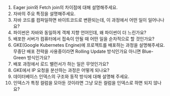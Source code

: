 1. Eager join와 Fetch join의 차이점에 대해 설명해주세요.
2. 자바의 주요 특징을 설명해주세요.
3. 자바 코드를 컴파일하면 바이트코드로 변환되는데, 이 과정에서 어떤 일이 일어나나요?
4. 파이썬은 자바와 동일하게 객체 지향 언어인데, 왜 파이썬이 더 느린가요?
5. 배포한 서버가 컴퓨터에서 접속이 안될 때 어떤 일을 순차적으로 할 것인가요?
6. GKE(Google Kubernetes Engine)에 프로젝트를 배포하는 과정을 설명해주세요. 무중단 배포 전략을 사용중이라면 Rolling Update 방식인가요 아니면 Blue-Green 방식인가요?
7. 배포 과정에서 로드 밸런서가 하는 일은 무엇인가요?
8. GKE에서 IP 요청을 분산하는 과정은 어떻게 되나요?
9. 데이터베이스 인덱스의 구조와 동작 방식에 대해 설명해 주세요.
10. 인덱스가 특정 컬럼을 모아둔 것이라면 그냥 모든 컬럼을 인덱스로 하면 되지 않나요?